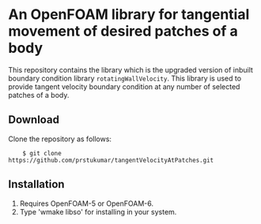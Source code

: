# An OpenFOAM library for tangential movement of desired patches of a body

This repository contains the library which is the upgraded version of inbuilt boundary condition library ```rotatingWallVelocity```. This library is used to provide tangent velocity boundary condition at any number of selected patches of a body. 

## Download

Clone the repository as follows:
```
    $ git clone https://github.com/prstukumar/tangentVelocityAtPatches.git
```
## Installation

1. Requires OpenFOAM-5 or OpenFOAM-6.
2. Type 'wmake libso' for installing in your system.
